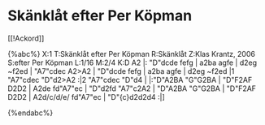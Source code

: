 # Skänklåt efter Per Köpman

[[!Ackord]]

{%abc%}
X:1
T:Skänklåt efter Per Köpman
R:Skänklåt
Z:Klas Krantz, 2006
S:efter Per Köpman
L:1/16
M:2/4
K:D
A2 |: "D"dcde fefg | a2ba agfe | d2eg ~f2ed | "A7"cdec A2>A2 |
"D"dcde fefg | a2ba agfe | d2eg ~f2ed |1 "A7"cdec "D"d2>A2 :|2 "A7"cdec "D"d4 |
|:"D"A2BA "G"G2BA | "D"F2AF D2D2 | A2de fd"A7"ec | "D"d2fd "A7"c2A2 |
"D"A2BA "G"G2BA | "D"F2AF D2D2 | A2d/c/d/e/ fd"A7"ec | "D"{c}d2d2d4 :|]

{%endabc%}

